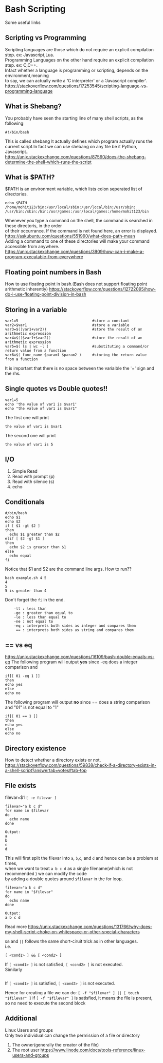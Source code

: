# Bash Scripting
Some useful links <br>

## Scripting vs Programming<br>
Scripting languages are those which do not require an explicit compilation step.
ex: Javascript,Lua. <br>
Programming Languages on the other hand require an explicit compilation step.
ex: C,C++. <br> 
Infact whether a language is programming or scripting, depends on the environment,meaning<br> 
to say, we can actually write a 'C interpreter' or a 'Javascript compiler'.<br>
https://stackoverflow.com/questions/17253545/scripting-language-vs-programming-language

## What is Shebang?<br>
You probably have seen the starting line of many shell scripts, as the following<br> 
```
#!/bin/bash
```
This is called shebang
It actually defines which program actually runs the current script.In fact we can use shebang on any file
be it Python, Javascript.. <br>
https://unix.stackexchange.com/questions/87560/does-the-shebang-determine-the-shell-which-runs-the-script <br>

## What is $PATH? <br>
$PATH is an environment variable, which lists colon seperated list of directories. <br>
```
echo $PATH
/home/mohit123/bin:/usr/local/sbin:/usr/local/bin:/usr/sbin:
/usr/bin:/sbin:/bin:/usr/games:/usr/local/games:/home/mohit123/bin
```
Whenever you type a command on the shell, the command is searched in these directoris, in the order <br> of their occurrance.
If the command is not found here, an error is displayed.<br>
https://askubuntu.com/questions/551990/what-does-path-mean
<br>
Adding a command to one of these directories will make your command accessible from anywhere.<br>
https://unix.stackexchange.com/questions/3809/how-can-i-make-a-program-executable-from-everywhere

## Floating point numbers in Bash
How to use floating point in bash.(Bash does not support floating point arithmetic inherently)
https://stackoverflow.com/questions/12722095/how-do-i-use-floating-point-division-in-bash

## Storing in a variable
```
var1=5                                  #store a constant
var2=$var1                              #store a variable
var3=$((var1+var2))                     #store the result of an arithmetic expression   
var4=$(($var1+$var2))                   #store the result of an arithmetic expression
var5=$( ls | wc -l )                    #substituting a command/or return value from a function
var6=$( func_name $param1 $param2 )     #storing the return value  from a function
```
It is important that there is no space between the varialble the '=' sign and the rhs.<br>

## Single quotes vs Double quotes!!
```
var1=5
echo 'the value of var1 is $var1'
echo "the value of var1 is $var1"
```
The first one will print <br>
```
the value of var1 is $var1
```
The second one will print <br>
```
the value of var1 is 5
```

## I/O
1. Simple Read
2. Read with prompt (p)
3. Read with silence (s)
4. echo 

## Conditionals
```
#/bin/bash
echo $1
echo $2
if [ $1 -gt $2 ]
then
  echo $1 greater than $2
elif [ $2 -gt $1 ]
then
  echo $2 is greater than $1
else
  echo equal
fi  
```
Notice that $1 and $2 are the command line args.
How to run??
```
bash example.sh 4 5
4
5
5 is greater than 4
```
Don't forget the ```fi``` in the end. <br>
``` -gt : greater than
    -lt : less than
    -ge : greater than equal to
    -le : less than equal to
    -ne : not equal to
    -eq : interprets both sides as integer and compares them
     == : interprets both sides as string and compares them
```
## == vs eq
https://unix.stackexchange.com/questions/16109/bash-double-equals-vs-eq
The following program will output **yes** since -eq does a integer comparison and 
```
if[[ 01 -eq 1 ]] 
then
echo yes
else
echo no
```
The following program will output **no** since == does a string comparison and "01" is not equal to "1"
```
if[[ 01 == 1 ]] 
then
echo yes
else
echo no
```

## Directory existence
How to detect whether a directory exists or not. <br>
https://stackoverflow.com/questions/59838/check-if-a-directory-exists-in-a-shell-script?answertab=votes#tab-top

## File exists
filevar=$1
``` [ -e filevar ] ```
```
filevar="a b c d"
for name in $filevar
do
  echo name
done
```
```
Output: 
a
b
c
d
```
This will first split the filevar into ```a```, ```b```,```c```, and ```d``` and hence can be a problem at times,<br>
when we want to treat ```a b c d``` as a single filename(which is not recommended ) we can modify the code<br>
by adding a double quotes around ```$filevar``` in the for loop.<br>

```
filevar="a b c d"
for name in "$filevar"
do
  echo name
done
```
```
Output:
a b c d
```
Read more
https://unix.stackexchange.com/questions/131766/why-does-my-shell-script-choke-on-whitespace-or-other-special-characters
<br>

```&&``` and ```||``` follows the same short-ciruit trick as in other languages.<br>
i.e. 
```
[ <cond1> ] && [ <cond2> ] 
``` 
If ```[ <cond1> ]``` is not satisfied, ```[ <cond2> ]``` is not executed.<br>
Similarly <br>
```[ <cond1> ] || [ <cond2> ] 
``` 
If ```[ <cond1> ]``` is satisfied, ```[ <cond2> ]``` is not executed.<br>

Hence for creating a file we can do:
```[ -f "$filevar" ] || [ touch "$filevar" ]```
if ```[ -f "$filevar" ]``` is satisfied, it means the file is present, so no need to execute the
second block
 
## Additional 
Linux Users and groups <br>
Only two individual can change the permission of a file or directory <br>
1. The owner(generally the creator of the file)
2. The root user
https://www.linode.com/docs/tools-reference/linux-users-and-groups
